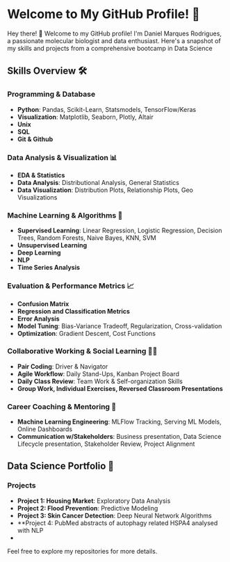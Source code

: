 # Welcome to My GitHub Profile! 🌟

Hey there! 👋 Welcome to my GitHub profile! I'm Daniel Marques Rodrigues, a passionate molecular biologist and data enthusiast. Here's a snapshot of my skills and projects from a comprehensive bootcamp in Data Science

## Skills Overview 🛠️

### Programming & Database
- **Python**: Pandas, Scikit-Learn, Statsmodels, TensorFlow/Keras
- **Visualization**: Matplotlib, Seaborn, Plotly, Altair
- **Unix**
- **SQL**
- **Git & Github**

### Data Analysis & Visualization 📊
- **EDA & Statistics**
- **Data Analysis**: Distributional Analysis, General Statistics
- **Data Visualization**: Distribution Plots, Relationship Plots, Geo Visualizations

### Machine Learning & Algorithms 🤖
- **Supervised Learning**: Linear Regression, Logistic Regression, Decision Trees, Random Forests, Naive Bayes, KNN, SVM
- **Unsupervised Learning**
- **Deep Learning**
- **NLP**
- **Time Series Analysis**

### Evaluation & Performance Metrics 📈
- **Confusion Matrix**
- **Regression and Classification Metrics**
- **Error Analysis**
- **Model Tuning**: Bias-Variance Tradeoff, Regularization, Cross-validation
- **Optimization**: Gradient Descent, Cost Functions

### Collaborative Working & Social Learning 👯‍♂️
- **Pair Coding**: Driver & Navigator
- **Agile Workflow**: Daily Stand-Ups, Kanban Project Board
- **Daily Class Review**: Team Work & Self-organization Skills
- **Group Work, Individual Exercises, Reversed Classroom Presentations**

### Career Coaching & Mentoring 🚀
- **Machine Learning Engineering**: MLFlow Tracking, Serving ML Models, Online Dashboards
- **Communication w/Stakeholders**: Business presentation, Data Science Lifecycle presentation, Stakeholder Review, Project Alignment

## Data Science Portfolio 📂
### Projects
- **Project 1: Housing Market**: Exploratory Data Analysis
- **Project 2: Flood Prevention**: Predictive Modeling
- **Project 3: Skin Cancer Detection**: Deep Neural Network Algorithms
- **Project 4: PubMed abstracts of autophagy related HSPA4 analysed with NLP
-  
Feel free to explore my repositories for more details.
